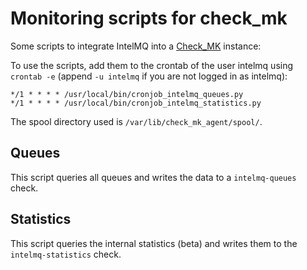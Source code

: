 <!--
SPDX-FileCopyrightText: 2019 Sebastian Wagner

SPDX-License-Identifier: AGPL-3.0-or-later
-->

# Monitoring scripts for check_mk

Some scripts to integrate IntelMQ into a [Check_MK](https://mathias-kettner.com/) instance:

To use the scripts, add them to the crontab of the user intelmq using
`crontab -e` (append `-u intelmq` if you are not logged in as intelmq):

```
*/1 * * * * /usr/local/bin/cronjob_intelmq_queues.py
*/1 * * * * /usr/local/bin/cronjob_intelmq_statistics.py
```

The spool directory used is `/var/lib/check_mk_agent/spool/`.

## Queues

This script queries all queues and writes the data to a `intelmq-queues` check.

## Statistics

This script queries the internal statistics (beta) and writes them to the `intelmq-statistics` check.
